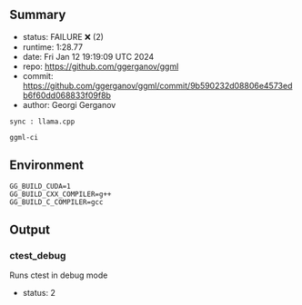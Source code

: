 ## Summary

- status:  FAILURE ❌ (2)
- runtime: 1:28.77
- date:    Fri Jan 12 19:19:09 UTC 2024
- repo:    https://github.com/ggerganov/ggml
- commit:  https://github.com/ggerganov/ggml/commit/9b590232d08806e4573edb6f60dd068833f09f8b
- author:  Georgi Gerganov
```
sync : llama.cpp

ggml-ci
```

## Environment

```
GG_BUILD_CUDA=1
GG_BUILD_CXX_COMPILER=g++
GG_BUILD_C_COMPILER=gcc
```

## Output

### ctest_debug

Runs ctest in debug mode
- status: 2
```

```

